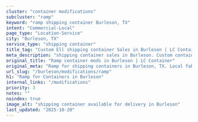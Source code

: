 ```yaml
---
cluster: "container modifications"
subcluster: "ramp"
keyword: "ramp shipping container Burleson, TX"
intent: "Commercial-Local"
page_type: "Location-Service"
city: "Burleson, TX"
service_type: "shipping container"
title_tag: "Custom Ell shipping container Sales in Burleson | LC Container"
meta_description: "shipping container sales in Burleson. Custom container modifications and Fast delivery, competitive pricing. Serving modifications area. Quote ID: GJJ. Call (214) 524-4168 for your free quote today."
original_title: "Ramp container mods in Burleson | LC Container"
original_meta: "Ramp for shipping containers in Burleson, TX. Local fabrication & pro install. LC Container — Since 2003. Get a quote."
url_slug: "/burleson/modifications/ramp"
h1: "Ramp for Containers in Burleson"
internal_links: "/modifications"
priority: 3
notes: ""
noindex: true
image_alt: "shipping container available for delivery in Burleson"
last_updated: "2025-10-20"
---
```


<!-- TODO: Add unique city/inventory copy, images, and internal links here. -->
